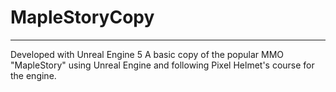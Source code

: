 # MapleStoryCopy
-----------------------------------
Developed with Unreal Engine 5
A basic copy of the popular MMO "MapleStory" using Unreal Engine and following Pixel Helmet's course for the engine.